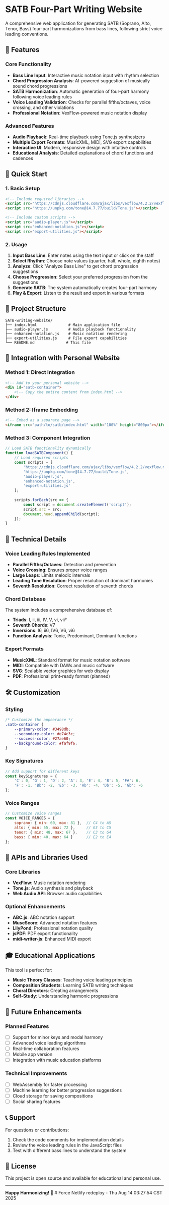 # SATB Four-Part Writing Website

A comprehensive web application for generating SATB (Soprano, Alto, Tenor, Bass) four-part harmonizations from bass lines, following strict voice leading conventions.

## 🎼 Features

### Core Functionality
- **Bass Line Input**: Interactive music notation input with rhythm selection
- **Chord Progression Analysis**: AI-powered suggestion of musically sound chord progressions
- **SATB Harmonization**: Automatic generation of four-part harmony following voice leading rules
- **Voice Leading Validation**: Checks for parallel fifths/octaves, voice crossing, and other violations
- **Professional Notation**: VexFlow-powered music notation display

### Advanced Features
- **Audio Playback**: Real-time playback using Tone.js synthesizers
- **Multiple Export Formats**: MusicXML, MIDI, SVG export capabilities
- **Interactive UI**: Modern, responsive design with intuitive controls
- **Educational Analysis**: Detailed explanations of chord functions and cadences

## 🚀 Quick Start

### 1. Basic Setup
```html
<!-- Include required libraries -->
<script src="https://cdnjs.cloudflare.com/ajax/libs/vexflow/4.2.2/vexflow.min.js"></script>
<script src="https://unpkg.com/tone@14.7.77/build/Tone.js"></script>

<!-- Include custom scripts -->
<script src="audio-player.js"></script>
<script src="enhanced-notation.js"></script>
<script src="export-utilities.js"></script>
```

### 2. Usage
1. **Input Bass Line**: Enter notes using the text input or click on the staff
2. **Select Rhythm**: Choose note values (quarter, half, whole, eighth notes)
3. **Analyze**: Click "Analyze Bass Line" to get chord progression suggestions
4. **Choose Progression**: Select your preferred progression from the suggestions
5. **Generate SATB**: The system automatically creates four-part harmony
6. **Play & Export**: Listen to the result and export in various formats

## 📁 Project Structure

```
SATB-writing-website/
├── index.html              # Main application file
├── audio-player.js         # Audio playback functionality
├── enhanced-notation.js    # Music notation rendering
├── export-utilities.js     # File export capabilities
└── README.md              # This file
```

## 🔧 Integration with Personal Website

### Method 1: Direct Integration
```html
<!-- Add to your personal website -->
<div id="satb-container">
    <!-- Copy the entire content from index.html -->
</div>
```

### Method 2: Iframe Embedding
```html
<!-- Embed as a separate page -->
<iframe src="path/to/satb/index.html" width="100%" height="800px"></iframe>
```

### Method 3: Component Integration
```javascript
// Load SATB functionality dynamically
function loadSATBComponent() {
    // Load required scripts
    const scripts = [
        'https://cdnjs.cloudflare.com/ajax/libs/vexflow/4.2.2/vexflow.min.js',
        'https://unpkg.com/tone@14.7.77/build/Tone.js',
        'audio-player.js',
        'enhanced-notation.js',
        'export-utilities.js'
    ];
    
    scripts.forEach(src => {
        const script = document.createElement('script');
        script.src = src;
        document.head.appendChild(script);
    });
}
```

## 🎵 Technical Details

### Voice Leading Rules Implemented
- **Parallel Fifths/Octaves**: Detection and prevention
- **Voice Crossing**: Ensures proper voice ranges
- **Large Leaps**: Limits melodic intervals
- **Leading Tone Resolution**: Proper resolution of dominant harmonies
- **Seventh Resolution**: Correct resolution of seventh chords

### Chord Database
The system includes a comprehensive database of:
- **Triads**: I, ii, iii, IV, V, vi, vii°
- **Seventh Chords**: V7
- **Inversions**: I6, ii6, IV6, V6, vi6
- **Function Analysis**: Tonic, Predominant, Dominant functions

### Export Formats
- **MusicXML**: Standard format for music notation software
- **MIDI**: Compatible with DAWs and music software
- **SVG**: Scalable vector graphics for web display
- **PDF**: Professional print-ready format (planned)

## 🛠️ Customization

### Styling
```css
/* Customize the appearance */
.satb-container {
    --primary-color: #3498db;
    --secondary-color: #e74c3c;
    --success-color: #27ae60;
    --background-color: #faf9f6;
}
```

### Key Signatures
```javascript
// Add support for different keys
const keySignatures = {
    'C': 0, 'G': 1, 'D': 2, 'A': 3, 'E': 4, 'B': 5, 'F#': 6,
    'F': -1, 'Bb': -2, 'Eb': -3, 'Ab': -4, 'Db': -5, 'Gb': -6
};
```

### Voice Ranges
```javascript
// Customize voice ranges
const VOICE_RANGES = {
    soprano: { min: 60, max: 81 },  // C4 to A5
    alto: { min: 55, max: 72 },     // G3 to C5  
    tenor: { min: 48, max: 67 },    // C3 to G4
    bass: { min: 40, max: 64 }      // E2 to E4
};
```

## 🔌 APIs and Libraries Used

### Core Libraries
- **VexFlow**: Music notation rendering
- **Tone.js**: Audio synthesis and playback
- **Web Audio API**: Browser audio capabilities

### Optional Enhancements
- **ABC.js**: ABC notation support
- **MuseScore**: Advanced notation features
- **LilyPond**: Professional notation quality
- **jsPDF**: PDF export functionality
- **midi-writer-js**: Enhanced MIDI export

## 🎓 Educational Applications

This tool is perfect for:
- **Music Theory Classes**: Teaching voice leading principles
- **Composition Students**: Learning SATB writing techniques
- **Choral Directors**: Creating arrangements
- **Self-Study**: Understanding harmonic progressions

## 🚀 Future Enhancements

### Planned Features
- [ ] Support for minor keys and modal harmony
- [ ] Advanced voice leading algorithms
- [ ] Real-time collaboration features
- [ ] Mobile app version
- [ ] Integration with music education platforms

### Technical Improvements
- [ ] WebAssembly for faster processing
- [ ] Machine learning for better progression suggestions
- [ ] Cloud storage for saving compositions
- [ ] Social sharing features

## 📞 Support

For questions or contributions:
1. Check the code comments for implementation details
2. Review the voice leading rules in the JavaScript files
3. Test with different bass lines to understand the system

## 📄 License

This project is open source and available for educational and personal use.

---

**Happy Harmonizing! 🎼** # Force Netlify redeploy - Thu Aug 14 03:27:54 CST 2025
